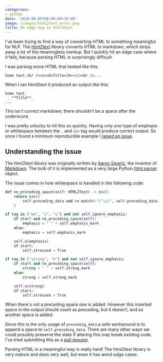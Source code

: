 ```yaml
---
categories:
- python
date: '2020-08-05T08:00:00+10:00'
image: /images/html2text_error.png
title: An edge bug in html2text
---
```


I've been trying to find a way of converting HTML to something meaningful for NLP.
The [html2text](https://github.com/Alir3z4/html2text) library converts HTML to markdown, which strips away a lot of the meaningless markup.
But I quickly hit an edge case where it fails, because parsing HTML is surprisingly difficult.

I was parsing some HTML that looked like this:

```
Some text.<br /><i><b>Title</b></i><br />...
```

When I ran html2text it produced an output like this:

```
Some text.
 _ **Title**_
...
```

This isn't correct markdown; there shouldn't be a space after the underscore.

I was pretty unlucky to hit this so quickly.
Having only one type of emphasis or whitespace between the `.` and `<i>` tag would produce correct output.
So once I found a minimum reproducible example I [raised an issue](https://github.com/Alir3z4/html2text/issues/332).

## Understanding the issue

The html2text library was originally written by [Aaron Swartz](https://en.wikipedia.org/wiki/Aaron_Swartz), the inventor of [Markdown](https://daringfireball.net/projects/markdown/).
The bulk of it is implemented as a very large Python [html.parser](https://docs.python.org/3/library/html.parser.html) object.

The issue comes in how whitespace is handled in the following code:

```python
def no_preceding_space(self: HTML2Text) -> bool:
    return bool(
        self.preceding_data and re.match(r"[^\s]", self.preceding_data[-1])
    )

if tag in ["em", "i", "u"] and not self.ignore_emphasis:
    if start and no_preceding_space(self):
        emphasis = " " + self.emphasis_mark
    else:
        emphasis = self.emphasis_mark

    self.o(emphasis)
    if start:
        self.stressed = True

if tag in ["strong", "b"] and not self.ignore_emphasis:
    if start and no_preceding_space(self):
        strong = " " + self.strong_mark
    else:
        strong = self.strong_mark

    self.o(strong)
    if start:
        self.stressed = True
```

When there's not a preceding space one is added.
However *this* inserted space in the output should count as preceding, but it doesn't, and so another space is added.

Since this is the only usage of `preceding_data` a safe workaround is to append a space to `self.preceding_data`.
There are many other ways we could possibly preserve the state if altering this may break existing code.
I've tried submitting this as a [pull request](https://github.com/Alir3z4/html2text/pull/333).

Parsing HTML in a meaningful way is really hard!
The html2text library is very mature and does very well, but even it has weird edge cases.